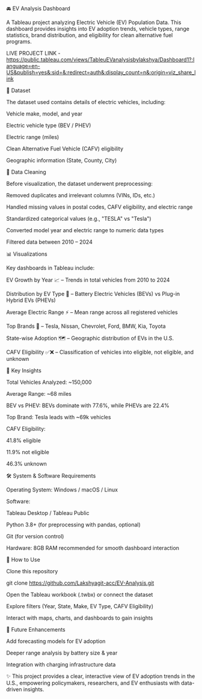 🚘 EV Analysis Dashboard

A Tableau project analyzing Electric Vehicle (EV) Population Data. This dashboard provides insights into EV adoption trends, vehicle types, range statistics, brand distribution, and eligibility for clean alternative fuel programs.

LIVE PROJECT LINK - https://public.tableau.com/views/TableuEVanalysisbylakshya/Dashboard1?:language=en-US&publish=yes&:sid=&:redirect=auth&:display_count=n&:origin=viz_share_link

📂 Dataset

The dataset used contains details of electric vehicles, including:

Vehicle make, model, and year

Electric vehicle type (BEV / PHEV)

Electric range (miles)

Clean Alternative Fuel Vehicle (CAFV) eligibility

Geographic information (State, County, City)

🧹 Data Cleaning

Before visualization, the dataset underwent preprocessing:

Removed duplicates and irrelevant columns (VINs, IDs, etc.)

Handled missing values in postal codes, CAFV eligibility, and electric range

Standardized categorical values (e.g., "TESLA" vs "Tesla")

Converted model year and electric range to numeric data types

Filtered data between 2010 – 2024

📊 Visualizations

Key dashboards in Tableau include:

EV Growth by Year 📈 – Trends in total vehicles from 2010 to 2024

Distribution by EV Type 🔋 – Battery Electric Vehicles (BEVs) vs Plug-in Hybrid EVs (PHEVs)

Average Electric Range ⚡ – Mean range across all registered vehicles

Top Brands 🚗 – Tesla, Nissan, Chevrolet, Ford, BMW, Kia, Toyota

State-wise Adoption 🗺️ – Geographic distribution of EVs in the U.S.

CAFV Eligibility ✅❌ – Classification of vehicles into eligible, not eligible, and unknown

🔎 Key Insights

Total Vehicles Analyzed: ~150,000

Average Range: ~68 miles

BEV vs PHEV: BEVs dominate with 77.6%, while PHEVs are 22.4%

Top Brand: Tesla leads with ~69k vehicles

CAFV Eligibility:

41.8% eligible

11.9% not eligible

46.3% unknown

🛠️ System & Software Requirements

Operating System: Windows / macOS / Linux

Software:

Tableau Desktop / Tableau Public

Python 3.8+ (for preprocessing with pandas, optional)

Git (for version control)

Hardware: 8GB RAM recommended for smooth dashboard interaction

🚀 How to Use

Clone this repository

git clone https://github.com/Lakshyagit-acc/EV-Analysis.git


Open the Tableau workbook (.twbx) or connect the dataset

Explore filters (Year, State, Make, EV Type, CAFV Eligibility)

Interact with maps, charts, and dashboards to gain insights

📌 Future Enhancements

Add forecasting models for EV adoption

Deeper range analysis by battery size & year

Integration with charging infrastructure data

✨ This project provides a clear, interactive view of EV adoption trends in the U.S., empowering policymakers, researchers, and EV enthusiasts with data-driven insights.
